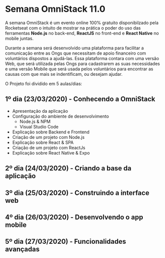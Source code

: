 # Semana OmniStack 11.0

  A semana OmniStack é um evento online 100% gratuito disponibilzado pela Rocketseat com o intuito de mostrar na prática o poder do uso das ferramentas **Node.js** no back-end, **ReactJS** no front-end e **React Native** no mobile juntas.

  Durante a semana será desenvolvido uma plataforma para facilitar a comunicação entre as Ongs que necessitam de apoio financeiro com voluntários dispostos a ajudá-las. Essa plataforma contara com uma versão Web, que será utilizada pelas Ongs para cadastrarem as suas necessidades e uma versão Mobile que será usada pelos voluntários para encontrar as causas com que mais se indentificam, ou desejam ajudar.

  O Projeto foi dividido em 5 aulas/dias:

## 1º dia (23/03/2020) - Conhecendo a OmniStack

* Apresentação da aplicação
* Configuração do ambiente de desenvolvimento
  * Node.js & NPM
  * Visual Studio Code
* Explicação sobre Backend e Frontend
* Criação de um projeto com Node.js
* Explicação sobre React & SPA
* Criação de um projeto com ReactJs
* Explicação sobre React Native & Expo

## 2º dia (24/03/2020) - Criando a base da aplicação

## 3º dia (25/03/2020) - Construindo a interface web

## 4º dia (26/03/2020) - Desenvolvendo o app mobile

## 5º dia (27/03/2020) - Funcionalidades avançadas
